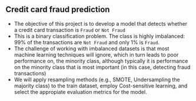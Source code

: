 ## Credit card fraud prediction

- The objective of this project is to develop a model that detects whether a credit card transaction is `Fraud` or `Not Fraud`
- This is a binary classification problem. The class is highly imbalanced: 99% of the transactions are `Not Fraud` and only 1% is `Fraud`.
- The challenge of working with imbalanced datasets is that most machine learning techniques will ignore, which in turn leads to poor performance on, the minority class, although typically it is performance on the minority class that is most important (in this case, detecting fraud transactions)
- We will apply resampling methods (e.g., SMOTE, Undersampling the majority class) to the train dataset, employ Cost-sensitive learning, and select the appropiate evaluation metrics for the model.  
